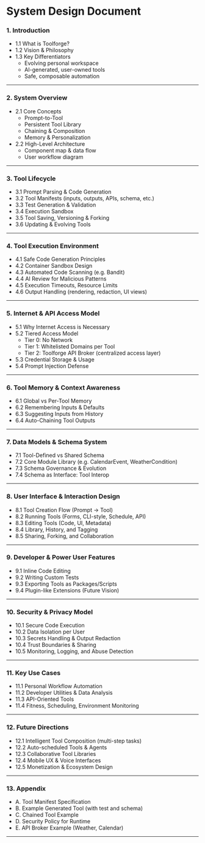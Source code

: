 # System Design Document

### **1. Introduction**
- 1.1 What is Toolforge?
- 1.2 Vision & Philosophy
- 1.3 Key Differentiators
  - Evolving personal workspace
  - AI-generated, user-owned tools
  - Safe, composable automation

---

### **2. System Overview**
- 2.1 Core Concepts
  - Prompt-to-Tool
  - Persistent Tool Library
  - Chaining & Composition
  - Memory & Personalization
- 2.2 High-Level Architecture
  - Component map & data flow
  - User workflow diagram

---

### **3. Tool Lifecycle**
- 3.1 Prompt Parsing & Code Generation
- 3.2 Tool Manifests (inputs, outputs, APIs, schema, etc.)
- 3.3 Test Generation & Validation
- 3.4 Execution Sandbox
- 3.5 Tool Saving, Versioning & Forking
- 3.6 Updating & Evolving Tools

---

### **4. Tool Execution Environment**
- 4.1 Safe Code Generation Principles
- 4.2 Container Sandbox Design
- 4.3 Automated Code Scanning (e.g. Bandit)
- 4.4 AI Review for Malicious Patterns
- 4.5 Execution Timeouts, Resource Limits
- 4.6 Output Handling (rendering, redaction, UI views)

---

### **5. Internet & API Access Model**
- 5.1 Why Internet Access is Necessary
- 5.2 Tiered Access Model
  - Tier 0: No Network
  - Tier 1: Whitelisted Domains per Tool
  - Tier 2: Toolforge API Broker (centralized access layer)
- 5.3 Credential Storage & Usage
- 5.4 Prompt Injection Defense

---

### **6. Tool Memory & Context Awareness**
- 6.1 Global vs Per-Tool Memory
- 6.2 Remembering Inputs & Defaults
- 6.3 Suggesting Inputs from History
- 6.4 Auto-Chaining Tool Outputs

---

### **7. Data Models & Schema System**
- 7.1 Tool-Defined vs Shared Schema
- 7.2 Core Module Library (e.g. CalendarEvent, WeatherCondition)
- 7.3 Schema Governance & Evolution
- 7.4 Schema as Interface: Tool Interop

---

### **8. User Interface & Interaction Design**
- 8.1 Tool Creation Flow (Prompt → Tool)
- 8.2 Running Tools (Forms, CLI-style, Schedule, API)
- 8.3 Editing Tools (Code, UI, Metadata)
- 8.4 Library, History, and Tagging
- 8.5 Sharing, Forking, and Collaboration

---

### **9. Developer & Power User Features**
- 9.1 Inline Code Editing
- 9.2 Writing Custom Tests
- 9.3 Exporting Tools as Packages/Scripts
- 9.4 Plugin-like Extensions (Future Vision)

---

### **10. Security & Privacy Model**
- 10.1 Secure Code Execution
- 10.2 Data Isolation per User
- 10.3 Secrets Handling & Output Redaction
- 10.4 Trust Boundaries & Sharing
- 10.5 Monitoring, Logging, and Abuse Detection

---

### **11. Key Use Cases**
- 11.1 Personal Workflow Automation
- 11.2 Developer Utilities & Data Analysis
- 11.3 API-Oriented Tools
- 11.4 Fitness, Scheduling, Environment Monitoring

---

### **12. Future Directions**
- 12.1 Intelligent Tool Composition (multi-step tasks)
- 12.2 Auto-scheduled Tools & Agents
- 12.3 Collaborative Tool Libraries
- 12.4 Mobile UX & Voice Interfaces
- 12.5 Monetization & Ecosystem Design

---

### **13. Appendix**
- A. Tool Manifest Specification
- B. Example Generated Tool (with test and schema)
- C. Chained Tool Example
- D. Security Policy for Runtime
- E. API Broker Example (Weather, Calendar)

---

